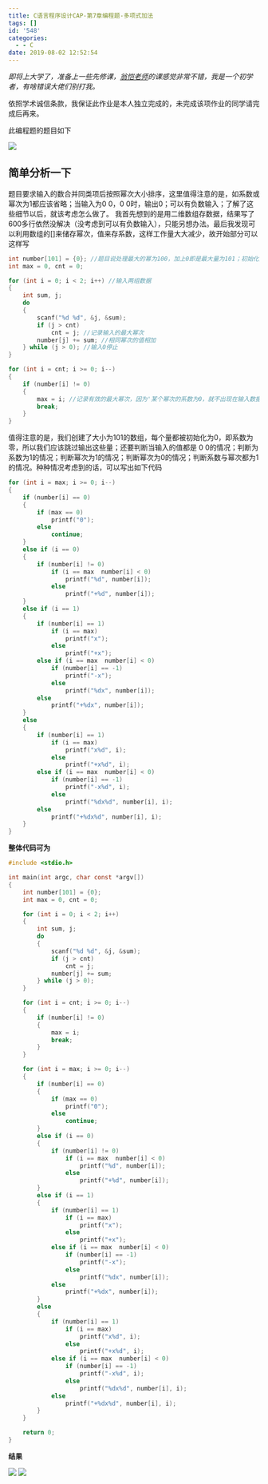 ```yaml
---
title: C语言程序设计CAP-第7章编程题-多项式加法
tags: []
id: '548'
categories:
  - - C
date: 2019-08-02 12:52:54
---
```


_即将上大学了，准备上一些先修课，[翁恺老师](https://www.icourse163.org/u/wengkai)的课感觉非常不错，我是一个初学者，有啥错误大佬们别打我。_

依照学术诚信条款，我保证此作业是本人独立完成的，未完成该项作业的同学请完成后再来。

此编程题的题目如下

![](https://wordpress-1253676827.file.myqcloud.com/wp-content/uploads/2019/08/QQ截图20190802095458.png)

## 简单分析一下

题目要求输入的数合并同类项后按照幂次大小排序，这里值得注意的是，如系数或幂次为1都应该省略；当输入为0 0，0 0时，输出0；可以有负数输入；了解了这些细节以后，就该考虑怎么做了。 我首先想到的是用二维数组存数据，结果写了600多行依然没解决（没考虑到可以有负数输入），只能另想办法。最后我发现可以利用数组的[]来储存幂次，值来存系数，这样工作量大大减少，故开始部分可以这样写

```c
int number[101] = {0}; //题目说处理最大的幂为100，加上0即是最大量为101；初始化为0
int max = 0, cnt = 0;

for (int i = 0; i < 2; i++) //输入两组数据
{
    int sum, j;
    do
    {
        scanf("%d %d", &j, &sum);
        if (j > cnt)
            cnt = j; //记录输入的最大幂次
        number[j] += sum; //相同幂次的值相加
    } while (j > 0); //输入0停止
}

for (int i = cnt; i >= 0; i--)
{
    if (number[i] != 0)
    {
        max = i; //记录有效的最大幂次，因为'某个幂次的系数为0，就不出现在输入数据中'不代表我不能输入如 6 2， 6 -2;
        break;
    }
}
```

值得注意的是，我们创建了大小为101的数组，每个量都被初始化为0，即系数为零，所以我们应该跳过输出这些量；还要判断当输入的值都是 0 0的情况；判断为系数为1的情况；判断幂次为1的情况；判断幂次为0的情况；判断系数与幂次都为1的情况。种种情况考虑到的话，可以写出如下代码

```c
for (int i = max; i >= 0; i--)
{
    if (number[i] == 0)
    {
        if (max == 0)
            printf("0");
        else
            continue;
    }
    else if (i == 0)
    {
        if (number[i] != 0)
            if (i == max  number[i] < 0)
                printf("%d", number[i]);
            else
                printf("+%d", number[i]);
    }
    else if (i == 1)
    {
        if (number[i] == 1)
            if (i == max)
                printf("x");
            else
                printf("+x");
        else if (i == max  number[i] < 0)
            if (number[i] == -1)
                printf("-x");
            else
                printf("%dx", number[i]);
        else
            printf("+%dx", number[i]);
    }
    else
    {
        if (number[i] == 1)
            if (i == max)
                printf("x%d", i);
            else
                printf("+x%d", i);
        else if (i == max  number[i] < 0)
            if (number[i] == -1)
                printf("-x%d", i);
            else
                printf("%dx%d", number[i], i);
        else
            printf("+%dx%d", number[i], i);
    }
}
```
**整体代码可为**

```c
#include <stdio.h>

int main(int argc, char const *argv[])
{
    int number[101] = {0};
    int max = 0, cnt = 0;

    for (int i = 0; i < 2; i++)
    {
        int sum, j;
        do
        {
            scanf("%d %d", &j, &sum);
            if (j > cnt)
                cnt = j;
            number[j] += sum;
        } while (j > 0);
    }

    for (int i = cnt; i >= 0; i--)
    {
        if (number[i] != 0)
        {
            max = i;
            break;
        }
    }

    for (int i = max; i >= 0; i--)
    {
        if (number[i] == 0)
        {
            if (max == 0)
                printf("0");
            else
                continue;
        }
        else if (i == 0)
        {
            if (number[i] != 0)
                if (i == max  number[i] < 0)
                    printf("%d", number[i]);
                else
                    printf("+%d", number[i]);
        }
        else if (i == 1)
        {
            if (number[i] == 1)
                if (i == max)
                    printf("x");
                else
                    printf("+x");
            else if (i == max  number[i] < 0)
                if (number[i] == -1)
                    printf("-x");
                else
                    printf("%dx", number[i]);
            else
                printf("+%dx", number[i]);
        }
        else
        {
            if (number[i] == 1)
                if (i == max)
                    printf("x%d", i);
                else
                    printf("+x%d", i);
            else if (i == max  number[i] < 0)
                if (number[i] == -1)
                    printf("-x%d", i);
                else
                    printf("%dx%d", number[i], i);
            else
                printf("+%dx%d", number[i], i);
        }
    }

    return 0;
}
```

**结果**

![](https://wordpress-1253676827.file.myqcloud.com/wp-content/uploads/2019/08/QQ截图20190802125031.png) ![](https://wordpress-1253676827.file.myqcloud.com/wp-content/uploads/2019/08/QQ截图20190802125131.png)
